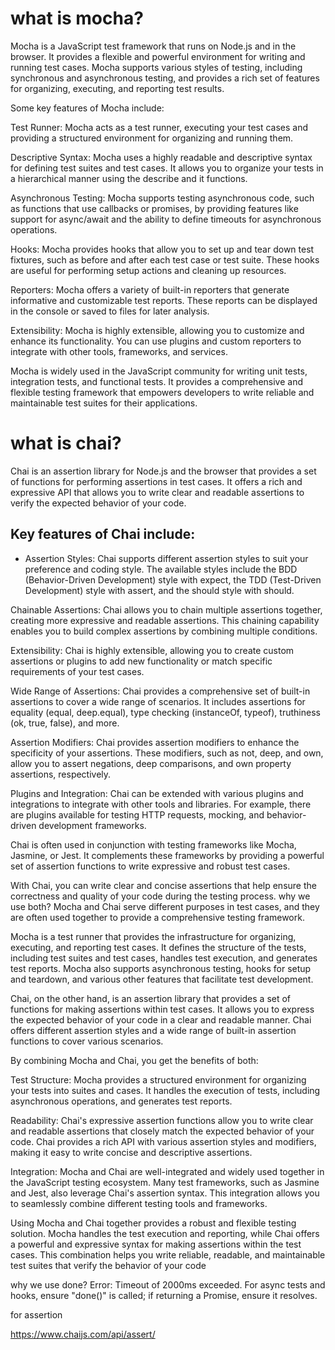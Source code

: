 # what is mocha?
Mocha is a JavaScript test framework that runs on Node.js and in the browser. It provides a flexible and powerful environment for writing and running test cases. Mocha supports various styles of testing, including synchronous and asynchronous testing, and provides a rich set of features for organizing, executing, and reporting test results.

Some key features of Mocha include:

Test Runner: Mocha acts as a test runner, executing your test cases and providing a structured environment for organizing and running them.

Descriptive Syntax: Mocha uses a highly readable and descriptive syntax for defining test suites and test cases. It allows you to organize your tests in a hierarchical manner using the describe and it functions.

Asynchronous Testing: Mocha supports testing asynchronous code, such as functions that use callbacks or promises, by providing features like support for async/await and the ability to define timeouts for asynchronous operations.

Hooks: Mocha provides hooks that allow you to set up and tear down test fixtures, such as before and after each test case or test suite. These hooks are useful for performing setup actions and cleaning up resources.

Reporters: Mocha offers a variety of built-in reporters that generate informative and customizable test reports. These reports can be displayed in the console or saved to files for later analysis.

Extensibility: Mocha is highly extensible, allowing you to customize and enhance its functionality. You can use plugins and custom reporters to integrate with other tools, frameworks, and services.

Mocha is widely used in the JavaScript community for writing unit tests, integration tests, and functional tests. It provides a comprehensive and flexible testing framework that empowers developers to write reliable and maintainable test suites for their applications.





# what is chai?
Chai is an assertion library for Node.js and the browser that provides a set of functions for performing assertions in test cases. It offers a rich and expressive API that allows you to write clear and readable assertions to verify the expected behavior of your code.

## Key features of Chai include:

- Assertion Styles: Chai supports different assertion styles to suit your preference and coding style. The available styles include the BDD (Behavior-Driven Development) style with expect, the TDD (Test-Driven Development) style with assert, and the should style with should.

Chainable Assertions: Chai allows you to chain multiple assertions together, creating more expressive and readable assertions. This chaining capability enables you to build complex assertions by combining multiple conditions.

Extensibility: Chai is highly extensible, allowing you to create custom assertions or plugins to add new functionality or match specific requirements of your test cases.

Wide Range of Assertions: Chai provides a comprehensive set of built-in assertions to cover a wide range of scenarios. It includes assertions for equality (equal, deep.equal), type checking (instanceOf, typeof), truthiness (ok, true, false), and more.

Assertion Modifiers: Chai provides assertion modifiers to enhance the specificity of your assertions. These modifiers, such as not, deep, and own, allow you to assert negations, deep comparisons, and own property assertions, respectively.

Plugins and Integration: Chai can be extended with various plugins and integrations to integrate with other tools and libraries. For example, there are plugins available for testing HTTP requests, mocking, and behavior-driven development frameworks.

Chai is often used in conjunction with testing frameworks like Mocha, Jasmine, or Jest. It complements these frameworks by providing a powerful set of assertion functions to write expressive and robust test cases.

With Chai, you can write clear and concise assertions that help ensure the correctness and quality of your code during the testing process.
why we use both?
Mocha and Chai serve different purposes in test cases, and they are often used together to provide a comprehensive testing framework.

Mocha is a test runner that provides the infrastructure for organizing, executing, and reporting test cases. It defines the structure of the tests, including test suites and test cases, handles test execution, and generates test reports. Mocha also supports asynchronous testing, hooks for setup and teardown, and various other features that facilitate test development.

Chai, on the other hand, is an assertion library that provides a set of functions for making assertions within test cases. It allows you to express the expected behavior of your code in a clear and readable manner. Chai offers different assertion styles and a wide range of built-in assertion functions to cover various scenarios.

By combining Mocha and Chai, you get the benefits of both:

Test Structure: Mocha provides a structured environment for organizing your tests into suites and cases. It handles the execution of tests, including asynchronous operations, and generates test reports.

Readability: Chai's expressive assertion functions allow you to write clear and readable assertions that closely match the expected behavior of your code. Chai provides a rich API with various assertion styles and modifiers, making it easy to write concise and descriptive assertions.

Integration: Mocha and Chai are well-integrated and widely used together in the JavaScript testing ecosystem. Many test frameworks, such as Jasmine and Jest, also leverage Chai's assertion syntax. This integration allows you to seamlessly combine different testing tools and frameworks.

Using Mocha and Chai together provides a robust and flexible testing solution. Mocha handles the test execution and reporting, while Chai offers a powerful and expressive syntax for making assertions within the test cases. This combination helps you write reliable, readable, and maintainable test suites that verify the behavior of your code






why we use done?
 Error: Timeout of 2000ms exceeded. For async tests and hooks, ensure "done()" is called; if returning a Promise, ensure it resolves. 

 for assertion

 https://www.chaijs.com/api/assert/


